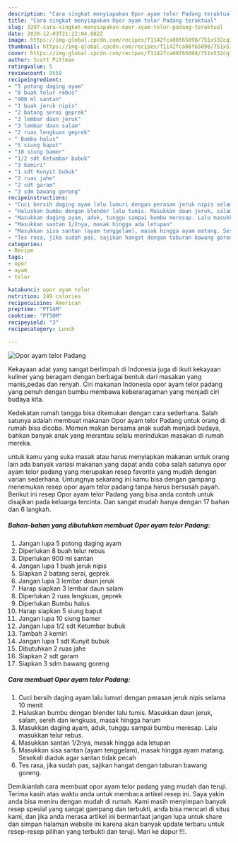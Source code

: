 ```yaml
---
description: "Cara singkat menyiapakan Opor ayam telor Padang teraktual"
title: "Cara singkat menyiapakan Opor ayam telor Padang teraktual"
slug: 3297-cara-singkat-menyiapakan-opor-ayam-telor-padang-teraktual
date: 2020-12-03T21:22:04.082Z
image: https://img-global.cpcdn.com/recipes/f1142fca08f65098/751x532cq70/opor-ayam-telor-padang-foto-resep-utama.jpg
thumbnail: https://img-global.cpcdn.com/recipes/f1142fca08f65098/751x532cq70/opor-ayam-telor-padang-foto-resep-utama.jpg
cover: https://img-global.cpcdn.com/recipes/f1142fca08f65098/751x532cq70/opor-ayam-telor-padang-foto-resep-utama.jpg
author: Scott Pittman
ratingvalue: 5
reviewcount: 9559
recipeingredient:
- "5 potong daging ayam"
- "8 buah telur rebus"
- "900 ml santan"
- "1 buah jeruk nipis"
- "2 batang serai geprek"
- "3 lembar daun jeruk"
- "3 lembar daun salam"
- "2 ruas lengkuas geprek"
- " Bumbu halus"
- "5 siung baput"
- "10 siung bamer"
- "1/2 sdt Ketumbar bubuk"
- "3 kemiri"
- "1 sdt Kunyit bubuk"
- "2 ruas jahe"
- "2 sdt garam"
- "3 sdm bawang goreng"
recipeinstructions:
- "Cuci bersih daging ayam lalu lumuri dengan perasan jeruk nipis selama 10 menit"
- "Haluskan bumbu dengan blender lalu tumis. Masukkan daun jeruk, salam, sereh dan lengkuas, masak hingga harum"
- "Masukkan daging ayam, aduk, tunggu sampai bumbu meresap. Lalu masukkan telur rebus."
- "Masukkan santan 1/2nya, masak hingga ada letupan"
- "Masukkan sisa santan (ayam tenggelam), masak hingga ayam matang. Sesekali diaduk agar santan tidak pecah"
- "Tes rasa, jika sudah pas, sajikan hangat dengan taburan bawang goreng."
categories:
- Recipe
tags:
- opor
- ayam
- telor

katakunci: opor ayam telor 
nutrition: 249 calories
recipecuisine: American
preptime: "PT14M"
cooktime: "PT50M"
recipeyield: "3"
recipecategory: Lunch

---
```



![Opor ayam telor Padang](https://img-global.cpcdn.com/recipes/f1142fca08f65098/751x532cq70/opor-ayam-telor-padang-foto-resep-utama.jpg)

Kekayaan adat yang sangat berlimpah di Indonesia juga di ikuti kekayaan kuliner yang beragam dengan berbagai bentuk dari masakan yang manis,pedas dan renyah. Ciri makanan Indonesia opor ayam telor padang yang penuh dengan bumbu membawa keberaragaman yang menjadi ciri budaya kita.


Kedekatan rumah tangga bisa ditemukan dengan cara sederhana. Salah satunya adalah membuat makanan Opor ayam telor Padang untuk orang di rumah bisa dicoba. Momen makan bersama anak sudah menjadi budaya, bahkan banyak anak yang merantau selalu merindukan masakan di rumah mereka.



untuk kamu yang suka masak atau harus menyiapkan makanan untuk orang lain ada banyak variasi makanan yang dapat anda coba salah satunya opor ayam telor padang yang merupakan resep favorite yang mudah dengan varian sederhana. Untungnya sekarang ini kamu bisa dengan gampang menemukan resep opor ayam telor padang tanpa harus bersusah payah.
Berikut ini resep Opor ayam telor Padang yang bisa anda contoh untuk disajikan pada keluarga tercinta. Dan sangat mudah hanya dengan 17 bahan dan 6 langkah.


<!--inarticleads1-->

##### Bahan-bahan yang dibutuhkan membuat Opor ayam telor Padang:

1. Jangan lupa 5 potong daging ayam
1. Diperlukan 8 buah telur rebus
1. Diperlukan 900 ml santan
1. Jangan lupa 1 buah jeruk nipis
1. Siapkan 2 batang serai, geprek
1. Jangan lupa 3 lembar daun jeruk
1. Harap siapkan 3 lembar daun salam
1. Diperlukan 2 ruas lengkuas, geprek
1. Diperlukan  Bumbu halus
1. Harap siapkan 5 siung baput
1. Jangan lupa 10 siung bamer
1. Jangan lupa 1/2 sdt Ketumbar bubuk
1. Tambah 3 kemiri
1. Jangan lupa 1 sdt Kunyit bubuk
1. Dibutuhkan 2 ruas jahe
1. Siapkan 2 sdt garam
1. Siapkan 3 sdm bawang goreng




<!--inarticleads2-->

##### Cara membuat  Opor ayam telor Padang:

1. Cuci bersih daging ayam lalu lumuri dengan perasan jeruk nipis selama 10 menit
1. Haluskan bumbu dengan blender lalu tumis. Masukkan daun jeruk, salam, sereh dan lengkuas, masak hingga harum
1. Masukkan daging ayam, aduk, tunggu sampai bumbu meresap. Lalu masukkan telur rebus.
1. Masukkan santan 1/2nya, masak hingga ada letupan
1. Masukkan sisa santan (ayam tenggelam), masak hingga ayam matang. Sesekali diaduk agar santan tidak pecah
1. Tes rasa, jika sudah pas, sajikan hangat dengan taburan bawang goreng.




Demikianlah cara membuat opor ayam telor padang yang mudah dan teruji. Terima kasih atas waktu anda untuk membaca artikel resep ini. Saya yakin anda bisa meniru dengan mudah di rumah. Kami masih menyimpan banyak resep spesial yang sangat gampang dan terbukti, anda bisa mencari di situs kami, dan jika anda merasa artikel ini bermanfaat jangan lupa untuk share dan simpan halaman website ini karena akan banyak update terbaru untuk resep-resep pilihan yang terbukti dan teruji. Mari ke dapur !!!. 
